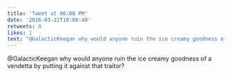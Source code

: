 ```yaml
---
title: 'Tweet at 06:08 PM'
date: '2016-03-22T18:08:40'
retweets: 0
likes: 1
text: "@GalacticKeegan why would anyone ruin the ice creamy goodness of a vendetta by putting it against that traitor?"
---
```

@GalacticKeegan why would anyone ruin the ice creamy goodness of a vendetta by putting it against that traitor?